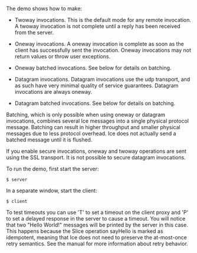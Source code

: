 The demo shows how to make:

  - Twoway invocations. This is the default mode for any remote
    invocation. A twoway invocation is not complete until a reply has
    been received from the server.

  - Oneway invocations. A oneway invocation is complete as soon as the
    client has successfully sent the invocation. Oneway invocations
    may not return values or throw user exceptions.

  - Oneway batched invocations. See below for details on batching.

  - Datagram invocations. Datagram invocations use the udp transport,
    and as such have very minimal quality of service guarantees.
    Datagram invocations are always oneway.

  - Datagram batched invocations. See below for details on batching.

Batching, which is only possible when using oneway or datagram
invocations, combines several Ice messages into a single physical
protocol message. Batching can result in higher throughput and smaller
physical messages due to less protocol overhead. Ice does not actually
send a batched message until it is flushed.

If you enable secure invocations, oneway and twoway operations are
sent using the SSL transport. It is not possible to secure datagram
invocations.

To run the demo, first start the server:
```
$ server
```
In a separate window, start the client:
```
$ client
```
To test timeouts you can use 'T' to set a timeout on the client proxy
and 'P' to set a delayed response in the server to cause a timeout.
You will notice that two "Hello World!" messages will be printed by
the server in this case. This happens because the Slice operation
sayHello is marked as idempotent, meaning that Ice does not need to
preserve the at-most-once retry semantics. See the manual for
more information about retry behavior.
